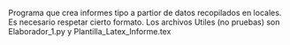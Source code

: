 Programa que crea informes tipo a partior de datos recopilados en locales. Es necesario respetar cierto formato.
Los archivos Utiles (no pruebas) son Elaborador_1.py y Plantilla_Latex_Informe.tex
